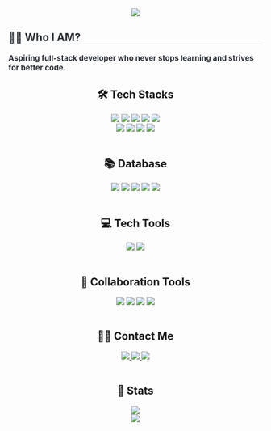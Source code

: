 <div align="center">
    <img src="https://capsule-render.vercel.app/api?type=waving&color=0:7cc5fe,100:0091ff&height=180&text=Yeongseo's%20GitHub&animation=fadeIn&fontColor=e0eaff&fontSize=70" />
</div>
<div style="text-align: left;"> 
    <h2 style="border-bottom: 1px solid #d8dee4; color: #282d33;">🙋‍♀️ Who I AM?</h2>  
    <div style="font-weight: 700; font-size: 15px; text-align: left; color: #282d33;">Aspiring full-stack developer who never stops learning and strives for better code.</div> 
</div>
<div align="center"> 
    <h2>🛠️ Tech Stacks</h2>  
    <div>
        <img src="https://img.shields.io/badge/html5-%23E34F26.svg?&style=for-the-badge&logo=html5&logoColor=white" />
        <img src="https://img.shields.io/badge/css3-%231572B6.svg?&style=for-the-badge&logo=css3&logoColor=white" />
        <img src="https://img.shields.io/badge/Bootstrap-7952B3?style=for-the-badge&logo=Bootstrap&logoColor=white"/> 
        <img src="https://img.shields.io/badge/Javascript-F7DF1E?style=for-the-badge&logo=Javascript&logoColor=white"/>        
        <img src="https://img.shields.io/badge/jQuery-0769AD?style=for-the-badge&logo=jQuery&logoColor=white"/></br>
        <img src="https://img.shields.io/badge/vue.js-%234FC08D.svg?&style=for-the-badge&logo=vue.js&logoColor=white" />
        <img src="https://img.shields.io/badge/React-20232A?style=for-the-badge&logo=react&logoColor=61DAFB"/>
        <img src="https://img.shields.io/badge/java-%23007396.svg?&style=for-the-badge&logo=java&logoColor=white" />                  
        <img src="https://img.shields.io/badge/Spring-6DB33F?style=for-the-badge&logo=Spring&logoColor=white"/>
    </div>
</div></br>

<div align="center">
    <h2>📚 Database</h2>  
    <div>
        <img src="https://img.shields.io/badge/postgresql-%23336791.svg?&style=for-the-badge&logo=postgresql&logoColor=white" />
        <img src="https://img.shields.io/badge/Oracle-F80000?style=for-the-badge&logo=Oracle&logoColor=white"/>
        <img src="https://img.shields.io/badge/mysql-%234479A1.svg?&style=for-the-badge&logo=mysql&logoColor=white" />
        <img src="https://img.shields.io/badge/sqlite-%23003B57.svg?&style=for-the-badge&logo=sqlite&logoColor=white" />
        <img src="https://img.shields.io/badge/influxdb-%2322ADF6.svg?&style=for-the-badge&logo=influxdb&logoColor=white" />
    </div>
</div></br>

<div align="center">
    <h2>💻 Tech Tools</h2>  
    <div>
        <img src="https://img.shields.io/badge/visual%20studio%20code-%23007ACC.svg?&style=for-the-badge&logo=visual%20studio%20code&logoColor=white" />
        <img src="https://img.shields.io/badge/eclipse%20ide-%232C2255.svg?&style=for-the-badge&logo=eclipse%20ide&logoColor=white" />
    </div>
</div></br>

<div align="center">
    <h2>👭 Collaboration Tools</h2>  
    <div>
        <img src="https://img.shields.io/badge/Git-F05032?style=for-the-badge&logo=Git&logoColor=white"/>
        <img src="https://img.shields.io/badge/Github-181717?style=for-the-badge&logo=Github&logoColor=white"/>
        <img src="https://img.shields.io/badge/Notion-000000?style=for-the-badge&logo=Notion&logoColor=white"/>
        <img src="https://img.shields.io/badge/subversion-%23809CC9.svg?&style=for-the-badge&logo=subversion&logoColor=white" />
    </div>
</div></br>

<div align="center">
    <h2>🧑‍💻 Contact Me</h2>  
    <div>
        <a href="https://flame-steam-63f.notion.site/1a425e53dc0280b181e5db2c25376732?pvs=4"> 
            <img src="https://img.shields.io/badge/Notion-000000?style=for-the-badge&logo=Notion&logoColor=white"> 
        </a>
        <a href="mailto:sinyeongseo92@gmail.com"> 
            <img src="https://img.shields.io/badge/Gmail-EA4335?style=for-the-badge&logo=Gmail&logoColor=white"> 
        </a>
        <a href="https://velog.io/@olaf__/posts"> 
            <img src="https://img.shields.io/badge/Velog-20C997?style=for-the-badge&logo=Velog&logoColor=white"> 
        </a>
    </div>
</div></br>

<div align="center">
    <h2>🏅 Stats</h2>  
    <div>
        <img src="https://github-readme-stats.vercel.app/api?username=Sinyeongseo&bg_color=60,b8e0ff,85c4ff&title_color=ffffff&text_color=ffffff"/> <br>
        <img src="https://github-readme-stats.vercel.app/api/top-langs/?username=Sinyeongseo&layout=compact&bg_color=60,b8e0ff,85c4ff&title_color=ffffff&text_color=ffffff"/>
    </div>
</div>




    
